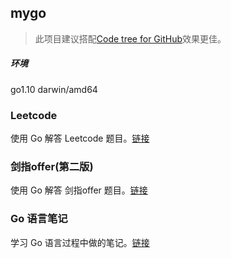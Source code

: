 ## mygo 
>此项目建议搭配[Code tree for GitHub](https://github.com/buunguyen/octotree)效果更佳。
##### 环境
go1.10 darwin/amd64

### Leetcode
使用 Go 解答 Leetcode 题目。[链接](/algorithm/leetcode)

### 剑指offer(第二版)
使用 Go 解答 剑指offer 题目。[链接](/algorithm/sfo)

### Go 语言笔记
学习 Go 语言过程中做的笔记。[链接](/notes)